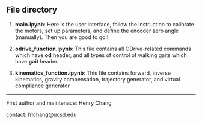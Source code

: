 ## File directory

1. **main.ipynb**: Here is the user interface, follow the instruction to calibrate the motors, set up parameters, and define the encoder zero angle (manually). Then you are good to go!!

2. **odrive_function.ipynb**: This file contains all ODrive-related commands which have **od** header, and all types of control of walking gaits which have **gait** header.

3. **kinematics_function.ipynb**: This file contains forward, inverse kinematics, gravity compensation, trajectory generator, and virtual compliance generator
---

First author and maintenace: Henry Chang 

contact: h1chang@ucsd.edu

